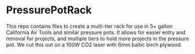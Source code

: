 # PressurePotRack
This repo contains files to create a multi-tier rack for use in 5+ gallon California Air Tools and similar pressure pots. It allows for easier entry and removal for projects, and multiple tiers to hold more projects in the pressure pot. We cut this out on a 100W CO2 laser with 6mm baltic birch plywood.
